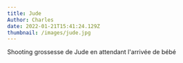 ```yaml
---
title: Jude
Author: Charles
date: 2022-01-21T15:41:24.129Z
thumbnail: /images/jude.jpg
---
```

Shooting grossesse de Jude en attendant l'arrivée de bébé